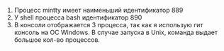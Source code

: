 1) Процесс mintty имеет наименьший идентификатор 889
2) У shell процесса bash идентификатор 890
3) В консоли отображается 3 процесса, так как я использую гит консоль на ОС Windows. В случае запуска в Unix, команда выдает большое кол-во процессов.
